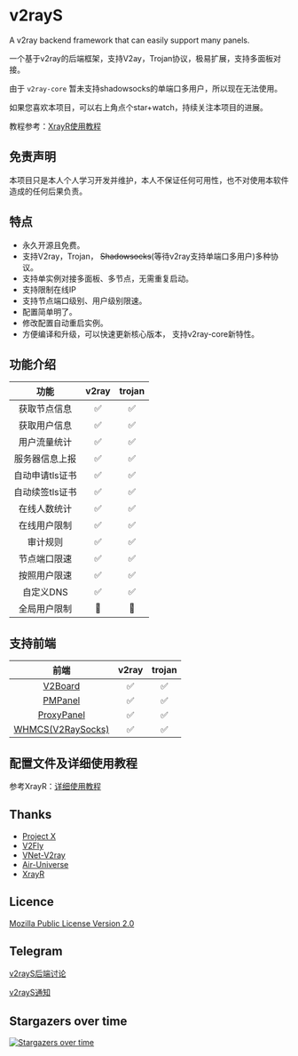 # v2rayS

A v2ray backend framework that can easily support many panels.

一个基于v2ray的后端框架，支持V2ay，Trojan协议，极易扩展，支持多面板对接。

由于 `v2ray-core` 暂未支持shadowsocks的单端口多用户，所以现在无法使用。

如果您喜欢本项目，可以右上角点个star+watch，持续关注本项目的进展。

教程参考：[XrayR使用教程](https://xrayr-project.github.io/XrayR-doc/)

## 免责声明

本项目只是本人个人学习开发并维护，本人不保证任何可用性，也不对使用本软件造成的任何后果负责。

## 特点

* 永久开源且免费。
* 支持V2ray，Trojan， ~~Shadowsocks~~(等待v2ray支持单端口多用户)多种协议。
* 支持单实例对接多面板、多节点，无需重复启动。
* 支持限制在线IP
* 支持节点端口级别、用户级别限速。
* 配置简单明了。
* 修改配置自动重启实例。
* 方便编译和升级，可以快速更新核心版本， 支持v2ray-core新特性。

## 功能介绍

|    功能     |       v2ray        |       trojan       |
|:---------:|:------------------:|:------------------:|
|  获取节点信息   | :white_check_mark: | :white_check_mark: |
|  获取用户信息   | :white_check_mark: | :white_check_mark: |
|  用户流量统计   | :white_check_mark: | :white_check_mark: |
|  服务器信息上报  | :white_check_mark: | :white_check_mark: |
| 自动申请tls证书 | :white_check_mark: | :white_check_mark: |
| 自动续签tls证书 | :white_check_mark: | :white_check_mark: |
|  在线人数统计   | :white_check_mark: | :white_check_mark: |
|  在线用户限制   | :white_check_mark: | :white_check_mark: |
|   审计规则    | :white_check_mark: | :white_check_mark: |
|  节点端口限速   | :white_check_mark: | :white_check_mark: |
|  按照用户限速   | :white_check_mark: | :white_check_mark: |
|  自定义DNS   | :white_check_mark: | :white_check_mark: |
|  全局用户限制   |     :pushpin:      |     :pushpin:      |

## 支持前端

|                           前端                           |       v2ray        |       trojan       |
|:------------------------------------------------------:|:------------------:|:------------------:|
|     [V2Board](https://github.com/v2board/v2board)      | :white_check_mark: | :white_check_mark: |
|  [PMPanel](https://github.com/ByteInternetHK/PMPanel)  | :white_check_mark: | :white_check_mark: |
| [ProxyPanel](https://github.com/ProxyPanel/ProxyPanel) | :white_check_mark: | :white_check_mark: |
|  [WHMCS(V2RaySocks)](https://v2raysocks.doxtex.com/)   | :white_check_mark: | :white_check_mark: |

## 配置文件及详细使用教程

参考XrayR：[详细使用教程](https://xrayr-project.github.io/XrayR-doc/)

## Thanks

* [Project X](https://github.com/XTLS/)
* [V2Fly](https://github.com/v2fly)
* [VNet-V2ray](https://github.com/ProxyPanel/VNet-V2ray)
* [Air-Universe](https://github.com/crossfw/Air-Universe)
* [XrayR](https://github.com/XrayR-project/XrayR)

## Licence

[Mozilla Public License Version 2.0](https://raw.githubusercontent.com/thank243/v2rayS/master/LICENSE)

## Telegram

[v2rayS后端讨论](https://t.me/v2rayS_chat)

[v2rayS通知](https://t.me/v2rayS_channel)

## Stargazers over time

[![Stargazers over time](https://starchart.cc/thank243/v2rayS.svg)](https://starchart.cc/thank243/v2rayS)

